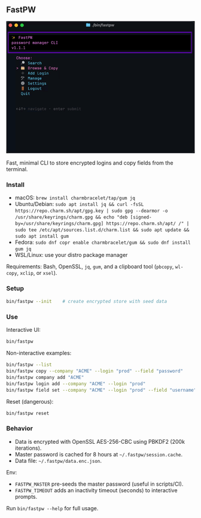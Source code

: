 ## FastPW

![Demo](demo-1.1.2.gif)

Fast, minimal CLI to store encrypted logins and copy fields from the terminal.

### Install
- macOS: `brew install charmbracelet/tap/gum jq`
- Ubuntu/Debian: `sudo apt install jq && curl -fsSL https://repo.charm.sh/apt/gpg.key | sudo gpg --dearmor -o /usr/share/keyrings/charm.gpg && echo "deb [signed-by=/usr/share/keyrings/charm.gpg] https://repo.charm.sh/apt/ /" | sudo tee /etc/apt/sources.list.d/charm.list && sudo apt update && sudo apt install gum`
- Fedora: `sudo dnf copr enable charmbracelet/gum && sudo dnf install gum jq`
- WSL/Linux: use your distro package manager

Requirements: Bash, OpenSSL, `jq`, `gum`, and a clipboard tool (`pbcopy`, `wl-copy`, `xclip`, or `xsel`).

### Setup
```bash
bin/fastpw --init    # create encrypted store with seed data
```

### Use
Interactive UI:
```bash
bin/fastpw
```

Non-interactive examples:
```bash
bin/fastpw --list
bin/fastpw copy --company "ACME" --login "prod" --field "password"
bin/fastpw company add "ACME"
bin/fastpw login add --company "ACME" --login "prod"
bin/fastpw field set --company "ACME" --login "prod" --field "username" --value "alice"
```

<!-- Import/Export removed -->

Reset (dangerous):
```bash
bin/fastpw reset
```

### Behavior
- Data is encrypted with OpenSSL AES-256-CBC using PBKDF2 (200k iterations).
- Master password is cached for 8 hours at `~/.fastpw/session.cache`.
- Data file: `~/.fastpw/data.enc.json`.

Env:
- `FASTPW_MASTER` pre-seeds the master password (useful in scripts/CI).
- `FASTPW_TIMEOUT` adds an inactivity timeout (seconds) to interactive prompts.

Run `bin/fastpw --help` for full usage.
